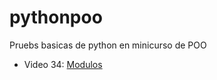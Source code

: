 # pythonpoo
Pruebs basicas de python en minicurso de POO

<ul>
    <li>Video 34: <a href="https://ellibrodepython.com/modulos-python#m%C3%B3dulos-y-funci%C3%B3n-main">Modulos</a></li>
</ul>